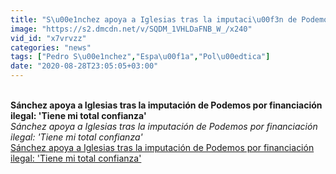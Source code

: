 ```yaml
---
title: "S\u00e1nchez apoya a Iglesias tras la imputaci\u00f3n de Podemos por financiaci\u00f3n ilegal: 'Tiene mi total confianza'"
image: "https://s2.dmcdn.net/v/SQDM_1VHLDaFNB_W_/x240"
vid_id: "x7vrvzz"
categories: "news"
tags: ["Pedro S\u00e1nchez","Espa\u00f1a","Pol\u00edtica"]
date: "2020-08-28T23:05:05+03:00"
---
```

<br><b>Sánchez apoya a Iglesias tras la imputación de Podemos por financiación ilegal: 'Tiene mi total confianza'</b><br> <i>Sánchez apoya a Iglesias tras la imputación de Podemos por financiación ilegal: 'Tiene mi total confianza'</i><br> <u>Sánchez apoya a Iglesias tras la imputación de Podemos por financiación ilegal: 'Tiene mi total confianza'</u>

